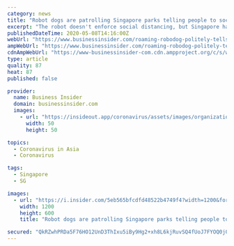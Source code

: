 ```yaml
---
category: news
title: "Robot dogs are patrolling Singapore parks telling people to socially distance"
excerpt: "The robot doesn't enforce social distancing, but Singapore has strict lockdown measures that could result in fines or even jail time if not followed."
publishedDateTime: 2020-05-08T14:16:00Z
webUrl: "https://www.businessinsider.com/roaming-robodog-politely-tells-singapore-park-goers-to-keep-apart-2020-5"
ampWebUrl: "https://www.businessinsider.com/roaming-robodog-politely-tells-singapore-park-goers-to-keep-apart-2020-5?amp"
cdnAmpWebUrl: "https://www-businessinsider-com.cdn.ampproject.org/c/s/www.businessinsider.com/roaming-robodog-politely-tells-singapore-park-goers-to-keep-apart-2020-5?amp"
type: article
quality: 87
heat: 87
published: false

provider:
  name: Business Insider
  domain: businessinsider.com
  images:
    - url: "https://insideout.app/coronavirus/assets/images/organizations/businessinsider.com-50x50.jpg"
      width: 50
      height: 50

topics:
  - Coronavirus in Asia
  - Coronavirus

tags:
  - Singapore
  - SG

images:
  - url: "https://i.insider.com/5eb565bfcdfd48522b4749f4?width=1200&format=jpeg"
    width: 1200
    height: 600
    title: "Robot dogs are patrolling Singapore parks telling people to socially distance"

secured: "QkRZwhPRDa5F76HO12UnD3ThIxu5iBy9Hg2+xh8L6kjRuvSQ4fUoJ7FYOQ0j0PtegpP1GUG209QPXSz4Je6fcp0duR1M40HnFF08V4xl6zTOE5RaKKPK5cCR7+657ydt+h0SAGfFeR7XDh1cEOe1/eZ/cIPkJExduH09NsN8csOwp//AEuNhNxLowSJs2o+pmN57Um+/ORB7PDsrA0M+dLbmwTQ2D1/qaj+Y6QN4Gg+VBXiPPEBL/EWZAZfC0hpgTu9Q2W9tn9P3OPm0HX0CrDIK6DKBLZ9kldVoYRM7a8nhmUg0rtGsH4UU/Vh26Nr/;KfuAJ2sb2m+KEQgYleX1Qg=="
---
```


